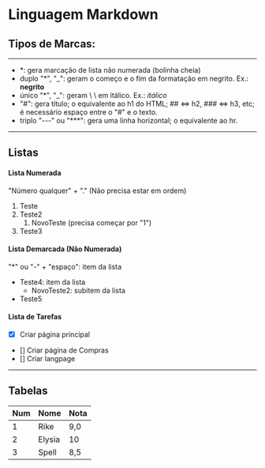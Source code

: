 # Linguagem Markdown
## Tipos de Marcas:
***
* *: gera marcação de lista não numerada (bolinha cheia)
* duplo "*", "_": geram o começo e o fim da formatação em negrito. Ex.: **negrito**
* único "*", "_": geram \\ \\ em itálico. Ex.: _itálico_
* "#": gera título; o equivalente ao h1 do HTML; ## <=> h2, ### <=> h3, etc; é necessário espaço entre o "#" e o texto.
* triplo "---" ou "***": gera uma linha horizontal; o equivalente ao hr.
---
## Listas
#### Lista Numerada
"Número qualquer" + "." (Não precisa estar em ordem)
1. Teste
2. Teste2
   1. NovoTeste (precisa começar por "1")
200. Teste3
#### Lista Demarcada (Não Numerada)
"*" ou "-" + "espaço": item da lista
- Teste4: item da lista
  - NovoTeste2: subitem da lista
- Teste5
#### Lista de Tarefas
- [x] Criar página principal
- [] Criar página de Compras
- [] Criar langpage
---

## Tabelas

Num | Nome | Nota
--- | --- | ---
1 | Rike | 9,0
2 | Elysia | 10
3 | Spell | 8,5

